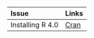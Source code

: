 
| Issue | Links |
| :-----| :--------|
| Installing R 4.0 | [Cran](https://cran.r-project.org/bin/linux/ubuntu/README.html)|